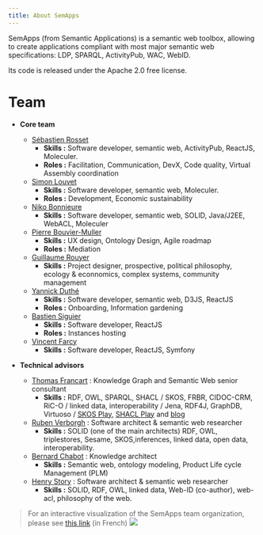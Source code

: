 ```yaml
---
title: About SemApps
---
```


SemApps (from Semantic Applications) is a semantic web toolbox, allowing to create applications compliant with most major semantic web specifications: LDP, SPARQL, ActivityPub, WAC, WebID.

Its code is released under the Apache 2.0 free license.

# Team

- **Core team**
    - [Sébastien Rosset](https://www.linkedin.com/in/sebastien-rosset-reconnexion/)
        - **Skills :** Software developer, semantic web, ActivityPub, ReactJS, Moleculer.
        - **Roles :** Facilitation, Communication, DevX, Code quality, Virtual Assembly coordination
    - [Simon Louvet](https://www.linkedin.com/in/simon-louvet-a9842018/)
        - **Skills :** Software developer, semantic web, Moleculer.
        - **Roles :** Development, Economic sustainability
    - [Niko Bonnieure](https://github.com/nikoPLP)
        - **Skills :** Software developer, semantic web, SOLID, Java/J2EE, WebACL, Moleculer
    - [Pierre Bouvier-Muller](https://www.linkedin.com/in/bouviermullerp/)
        - **Skills :** UX design, Ontology Design, Agile roadmap
        - **Roles :** Mediation
    - [Guillaume Rouyer](https://www.linkedin.com/in/guillaume-rouyer-paris/)
        - **Skills :** Project designer, prospective, political philosophy, ecology & econnomics, complex systems, community management
    - [Yannick Duthé](https://www.linkedin.com/in/yannick-duthe-569a741b)
        - **Skills :** Software developer, semantic web, D3JS, ReactJS
        - **Roles :** Onboarding, Information gardening
    - [Bastien Siguier](https://www.linkedin.com/in/bastien-siguier/)
        - **Skills :** Software developer, ReactJS
        - **Roles :** Instances hosting
    - [Vincent Farcy](https://www.linkedin.com/in/vincentfarcy/)
        - **Skills :** Software developer, ReactJS, Symfony

- **Technical advisors**
    - [Thomas Francart](http://www.sparna.fr/qui-suis-je/) : Knowledge Graph and Semantic Web senior consultant
        - **Skills :** RDF, OWL, SPARQL, SHACL / SKOS, FRBR, CIDOC-CRM, RiC-O / linked data, interoperability / Jena, RDF4J, GraphDB, Virtuoso / [SKOS Play](http://labs.sparna.fr/skos-play/), [SHACL Play](http://shacl-play.sparna.fr/) and [blog](http://blog.sparna.fr/)
    - [Ruben Verborgh](https://ruben.verborgh.org/) : Software architect & semantic web researcher
        - **Skills :** SOLID (one of the main architects) RDF, OWL, triplestores, Sesame, SKOS,inferences, linked data, open data, interoperability.
    - [Bernard Chabot](https://www.linkedin.com/in/chabotbernard/?originalSubdomain=fr) : Knowledge architect
        - **Skills :** Semantic web, ontology modeling, Product Life cycle Management (PLM)
    - [Henry Story](https://medium.com/@bblfish) : Software architect & semantic web researcher
        - **Skills :** SOLID, RDF, OWL, linked data, Web-ID (co-author), web-acl, philosophy of the web.

> For an interactive visualization of the SemApps team organization, please see [this link](https://cercles.assemblee-virtuelle.org/Circle/https%3A%2F%2Fdata.virtual-assembly.org%2Fprojects%2Fsemapps/show) (in French)
![](https://hot-objects.liiib.re/pad-lescommuns-org/uploads/upload_fc9cb5c4b4cb0b1b79aa100f7a48e616.png)
